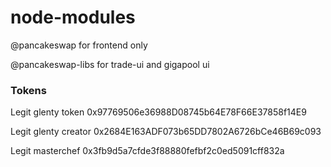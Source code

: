 # node-modules

@pancakeswap for frontend only

@pancakeswap-libs for trade-ui and gigapool ui

### Tokens

Legit glenty token 0x97769506e36988D08745b64E78F66E37858f14E9


Legit glenty creator 0x2684E163ADF073b65DD7802A6726bCe46B69c093


Legit masterchef 0x3fb9d5a7cfde3f88880fefbf2c0ed5091cff832a


